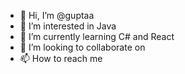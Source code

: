 - 👋 Hi, I’m @guptaa
- 👀 I’m interested in Java
- 🌱 I’m currently learning C# and React
- 💞️ I’m looking to collaborate on 
- 📫 How to reach me

<!---
guptaa/guptaa is a ✨ special ✨ repository because its `README.md` (this file) appears on your GitHub profile.
You can click the Preview link to take a look at your changes.
--->
